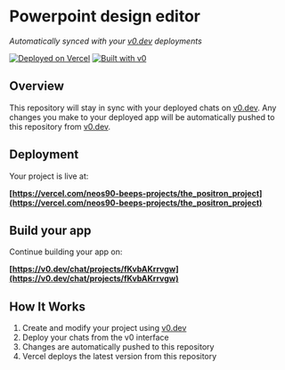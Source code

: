 # Powerpoint design editor

*Automatically synced with your [v0.dev](https://v0.dev) deployments*

[![Deployed on Vercel](https://img.shields.io/badge/Deployed%20on-Vercel-black?style=for-the-badge&logo=vercel)](https://vercel.com/neos90-beeps-projects/the_positron_project)
[![Built with v0](https://img.shields.io/badge/Built%20with-v0.dev-black?style=for-the-badge)](https://v0.dev/chat/projects/fKvbAKrrvgw)

## Overview

This repository will stay in sync with your deployed chats on [v0.dev](https://v0.dev).
Any changes you make to your deployed app will be automatically pushed to this repository from [v0.dev](https://v0.dev).

## Deployment

Your project is live at:

**[https://vercel.com/neos90-beeps-projects/the_positron_project](https://vercel.com/neos90-beeps-projects/the_positron_project)**

## Build your app

Continue building your app on:

**[https://v0.dev/chat/projects/fKvbAKrrvgw](https://v0.dev/chat/projects/fKvbAKrrvgw)**

## How It Works

1. Create and modify your project using [v0.dev](https://v0.dev)
2. Deploy your chats from the v0 interface
3. Changes are automatically pushed to this repository
4. Vercel deploys the latest version from this repository
